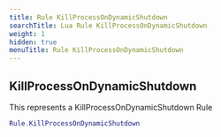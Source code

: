 ```yaml
---
title: Rule KillProcessOnDynamicShutdown
searchTitle: Lua Rule KillProcessOnDynamicShutdown
weight: 1
hidden: true
menuTitle: Rule KillProcessOnDynamicShutdown
---
```

## KillProcessOnDynamicShutdown

This represents a KillProcessOnDynamicShutdown Rule
```lua
Rule.KillProcessOnDynamicShutdown
```